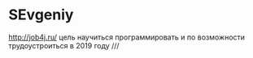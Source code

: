 # SEvgeniy

http://job4j.ru/
цель научиться программировать и по возможности трудоустроиться в 2019 году ///
